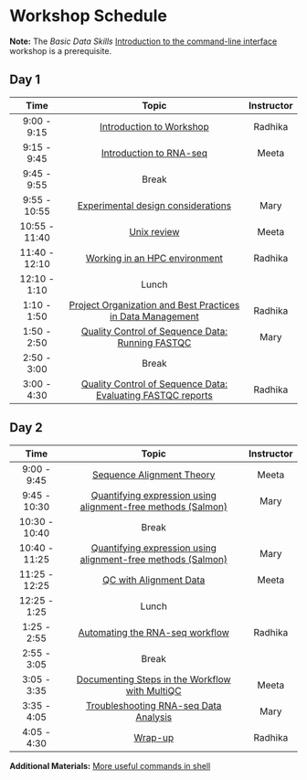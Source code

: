
# Workshop Schedule

**Note:** The *Basic Data Skills* [Introduction to the command-line interface](https://hbctraining.github.io/Intro-to-Shell/schedule/) workshop is a prerequisite.

## Day 1

| Time            |   Topic  | Instructor |
|:------------------------:|:----------:|:--------:|
|9:00 - 9:15 | [Introduction to Workshop](../lectures/Intro_to_workshop.pdf) | Radhika |
|9:15 - 9:45 | [Introduction to RNA-seq](../lessons/Intro-to-RNAseq.md) | Meeta |
|9:45 - 9:55 | Break | |
|9:55 - 10:55 | [Experimental design considerations](https://hbctraining.github.io/Intro-to-rnaseq-hpc-salmon/lessons/experimental_planning_considerations.html) | Mary |
|10:55 - 11:40 | [Unix review](https://hbctraining.github.io/Intro-to-rnaseq-hpc-salmon/lessons/shell_review_hw.html) | Meeta |
|11:40 - 12:10 | [Working in an HPC environment](https://hbctraining.github.io/Intro-to-rnaseq-hpc-salmon/lectures/HPC_intro_O2_review.pdf) | Radhika |
|12:10 - 1:10 | Lunch | |
|1:10 - 1:50 | [Project Organization and Best Practices in Data Management](https://hbctraining.github.io/Intro-to-rnaseq-hpc-salmon/lessons/01_data_organization.html) | Radhika |
|1:50 - 2:50 | [Quality Control of Sequence Data: Running FASTQC](https://hbctraining.github.io/Intro-to-rnaseq-hpc-salmon/lessons/qc_running_fastqc.html) | Mary | 
|2:50 - 3:00 | Break | 
|3:00 - 4:30 | [Quality Control of Sequence Data: Evaluating FASTQC reports](../lessons/qc_fastqc_assessment.md) | Radhika | 

## Day 2

| Time            |   Topic  | Instructor |
|:------------------------:|:----------:|:--------:|
|9:00 - 9:45 | [Sequence Alignment Theory](https://github.com/hbctraining/Intro-to-rnaseq-hpc-salmon/blob/master/lectures/alignment_quantification.pdf) | Meeta |
|9:45 - 10:30 | [Quantifying expression using alignment-free methods (Salmon)](../lessons/04_quasi_alignment_salmon.md) | Mary |
|10:30 - 10:40 | Break | |
|10:40 - 11:25 | [Quantifying expression using alignment-free methods (Salmon)](../lessons/04_quasi_alignment_salmon.md) | Mary |
|11:25 - 12:25 | [QC with Alignment Data](../lessons/03_QC_STAR_and_Qualimap_run.md)  | Meeta |
|12:25 - 1:25 | Lunch | |
|1:25 - 2:55 | [Automating the RNA-seq workflow](../lessons/06_automating_workflow.md) | Radhika |
|2:55 - 3:05 | Break | |
|3:05 - 3:35| [Documenting Steps in the Workflow with MultiQC](../lessons/05_multiQC.md) | Meeta |
|3:35 - 4:05| [Troubleshooting RNA-seq Data Analysis](../lectures/RNA-seq_troubleshooting.pdf) | Mary |
|4:05 - 4:30 | [Wrap-up](../lectures/workshop_wrapup.pdf)| Radhika |

**Additional Materials:** [More useful commands in shell](https://hbctraining.github.io/In-depth-NGS-Data-Analysis-Course/sessionVI/lessons/more_bash.html)

